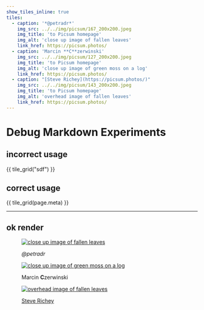 ```yaml
---
show_tiles_inline: true
tiles:
  - caption: '*@petradr*'
    img_src: ../../img/picsum/167_200x200.jpeg
    img_title: 'to Picsum homepage'
    img_alt: 'close up image of fallen leaves'
    link_href: https://picsum.photos/ 
  - caption: 'Marcin **C**zerwinski'
    img_src: ../../img/picsum/127_200x200.jpeg
    img_title: 'to Picsum homepage'
    img_alt: 'close up image of green moss on a log'
    link_href: https://picsum.photos/ 
  - caption: "[Steve Richey](https://picsum.photos/)"
    img_src: ../../img/picsum/143_200x200.jpeg
    img_title: 'to Picsum homepage'
    img_alt: 'overhead image of fallen leaves'
    link_href: https://picsum.photos/
---
```


# Debug Markdown Experiments

## incorrect usage
{{ tile_grid("sdf") }}

## correct usage
{{ tile_grid(page.meta) }}

---

## ok render
<div class="terminal-mkdocs-tile-grid ">

  <div class="terminal-mkdocs-tile ">
      <figure>
          <a  href="https://picsum.photos/" > 
                  <img src="../../img/picsum/167_200x200.jpeg" alt="close up image of fallen leaves" title="to Picsum homepage" > 
          </a>
          <figcaption><p><em>@petradr</em></p></figcaption>
      </figure>
  </div>
  <div class="terminal-mkdocs-tile ">
      <figure>
          <a  href="https://picsum.photos/" > 
                  <img src="../../img/picsum/127_200x200.jpeg" alt="close up image of green moss on a log" title="to Picsum homepage" > 
          </a>
          <figcaption><p>Marcin <strong>C</strong>zerwinski</p></figcaption>
      </figure>
  </div>
  <div class="terminal-mkdocs-tile ">
      <figure>
          <a  href="https://picsum.photos/" > 
                  <img src="../../img/picsum/143_200x200.jpeg" alt="overhead image of fallen leaves" title="to Picsum homepage" > 
          </a>
          <figcaption><p><a href="https://picsum.photos/">Steve Richey</a></p></figcaption>
      </figure>
  </div>
</div>
